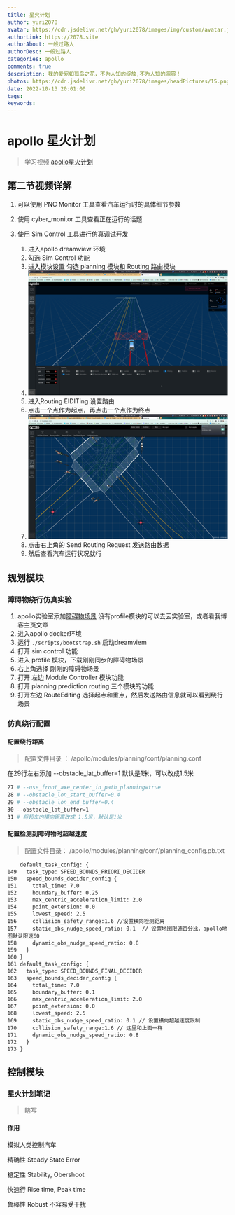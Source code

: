 ```yaml
---
title: 星火计划
author: yuri2078
avatar: https://cdn.jsdelivr.net/gh/yuri2078/images/img/custom/avatar.jpg
authorLink: https://2078.site
authorAbout: 一般过路人
authorDesc: 一般过路人
categories: apollo
comments: true
description: 我的爱宛如孤岛之花，不为人知的绽放,不为人知的凋零！
photos: https://cdn.jsdelivr.net/gh/yuri2078/images/headPictures/15.png
date: 2022-10-13 20:01:00
tags:
keywords:
---
```


# apollo 星火计划
> 学习视频 [apollo星火计划](https://www.bilibili.com/video/BV1514y1s7kT/?spm_id_from=333.788&vd_source=b7e1ff814885b361e6eabd7f6aece347) 

## 第二节视频详解

1. 可以使用 PNC Monitor 工具查看汽车运行时的具体细节参数
2. 使用 cyber_monitor 工具查看正在运行的话题
3. 使用 Sim Control 工具进行仿真调试开发
   
    1. 进入apollo dreamview 环境
    2. 勾选 Sim Control 功能
    3. 进入模块设置 勾选 planning 模块和 Routing 路由模块
    4. ![哈哈哈](../picture/20221013_200702.png)
    5. 进入Routing EIDITing 设置路由
    6. 点击一个点作为起点，再点击一个点作为终点
    7. ![routing](../picture/20221013_201150.png)
    8. 点击右上角的 Send Routing Request 发送路由数据
    9. 然后查看汽车运行状况就行

## 规划模块

### 障碍物绕行仿真实验

1. apollo实验室添加[障碍物场景](https://apollo.baidu.com/community/article/175) 没有profile模块的可以去云实验室，或者看我博客主页文章
2. 进入apollo docker环境
3. 运行 `./scripts/bootstrap.sh` 启动dreamviem 
4. 打开 sim control 功能
5. 进入 profile 模块，下载刚刚同步的障碍物场景
6. 右上角选择 刚刚的障碍物场景
7. 打开 左边 Module Controller 模块功能
8. 打开 planning prediction routing 三个模块的功能
9. 打开左边 RouteEditing 选择起点和重点，然后发送路由信息就可以看到绕行场景

### 仿真绕行配置

#### 配置绕行距离

> 配置文件目录 ： /apollo/modules/planning/conf/planning.conf



在29行左右添加 --obstacle_lat_buffer=1 默认是1米，可以改成1.5米

```makefile
27 # --use_front_axe_center_in_path_planning=true
28 # --obstacle_lon_start_buffer=0.4
29 # --obstacle_lon_end_buffer=0.4
30 --obstacle_lat_buffer=1
31 # 将超车的横向距离改成 1.5米，默认是1米

```

#### 配置检测到障碍物时超越速度

> 配置文件目录：  /apollo/modules/planning/conf/planning_config.pb.txt

```
 	default_task_config: {
149   task_type: SPEED_BOUNDS_PRIORI_DECIDER
150   speed_bounds_decider_config {
151     total_time: 7.0
152     boundary_buffer: 0.25
153     max_centric_acceleration_limit: 2.0
154     point_extension: 0.0
155     lowest_speed: 2.5
156     collision_safety_range:1.6 //设置横向检测距离
157     static_obs_nudge_speed_ratio: 0.1  // 设置地图限速百分比，apollo地图默认限速60
158     dynamic_obs_nudge_speed_ratio: 0.8
159   }
160 }
161 default_task_config: {
162   task_type: SPEED_BOUNDS_FINAL_DECIDER
163   speed_bounds_decider_config {
164     total_time: 7.0
165     boundary_buffer: 0.1
166     max_centric_acceleration_limit: 2.0
167     point_extension: 0.0
168     lowest_speed: 2.5
169     static_obs_nudge_speed_ratio: 0.1 // 设置横向超越速度限制
170     collision_safety_range:1.6 // 这里和上面一样
171     dynamic_obs_nudge_speed_ratio: 0.8
172   }
173 }

```

## 控制模块

### 星火计划笔记

> 瞎写

#### 作用

模拟人类控制汽车

精确性 Steady State Error

稳定性 Stability, Obershoot

快速行 Rise time, Peak time

鲁棒性 Robust 不容易受干扰



